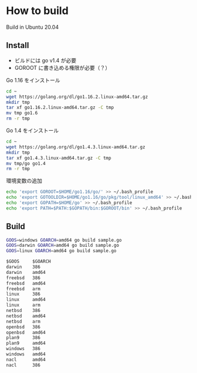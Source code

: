 # How to build

Build in Ubuntu 20.04

## Install

* ビルドには go v1.4 が必要
* GOROOT に書き込める権限が必要（？）

Go 1.16 をインストール

```bash
cd ~
wget https://golang.org/dl/go1.16.2.linux-amd64.tar.gz
mkdir tmp
tar xf go1.16.2.linux-amd64.tar.gz -C tmp
mv tmp go1.6
rm -r tmp
```

Go 1.4 をインストール

```bash
cd ~
wget https://golang.org/dl/go1.4.3.linux-amd64.tar.gz
mkdir tmp
tar xf go1.4.3.linux-amd64.tar.gz -C tmp
mv tmp/go go1.4
rm -r tmp
```

環境変数の追加

```bash
echo 'export GOROOT=$HOME/go1.16/go/' >> ~/.bash_profile
echo 'export GOTOOLDIR=$HOME/go1.16/go/pkg/tool/linux_amd64' >> ~/.bash_profile
echo 'export GOPATH=$HOME/go' >> ~/.bash_profile
echo 'export PATH=$PATH:$GOPATH/bin:$GOROOT/bin' >> ~/.bash_profile
```

## Build

```bash
GOOS=windows GOARCH=amd64 go build sample.go
GOOS=darwin GOARCH=amd64 go build sample.go
GOOS=linux GOARCH=amd64 go build sample.go
```

```txt
$GOOS     $GOARCH
darwin    386
darwin    amd64
freebsd   386
freebsd   amd64
freebsd   arm
linux     386
linux     amd64
linux     arm
netbsd    386
netbsd    amd64
netbsd    arm
openbsd   386
openbsd   amd64
plan9     386
plan9     amd64
windows   386
windows   amd64
nacl      amd64
nacl      386
```
